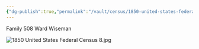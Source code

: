 ```yaml
---
{"dg-publish":true,"permalink":"/vault/census/1850-united-states-federal-census-10/","tags":["Isaac-Ward-Wiseman","Mary-Neal"]}
---
```


Family 508
Ward Wiseman

![1850 United States Federal Census 8.jpg](/img/user/assets/1850%20United%20States%20Federal%20Census%208.jpg)